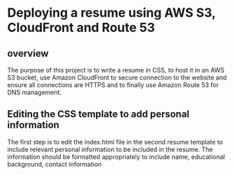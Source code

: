 # Deploying a resume using AWS S3, CloudFront and Route 53

## overview

The purpose of this project is to write a resume in CSS, to host it in an AWS S3 bucket, use Amazon CloudFront to secure connection to the website and ensure all connections are HTTPS and to finally use Amazon Route 53 for DNS management.

## Editing the CSS template to add personal information

The first step is to edit the index.html file in the second resume template to include relevant personal information to be included in the resume.
The information should be formatted appropriately to include name, educational background, contact information

